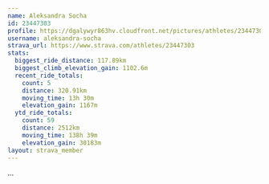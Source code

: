 ```yaml
---
name: Aleksandra Socha
id: 23447303
profile: https://dgalywyr863hv.cloudfront.net/pictures/athletes/23447303/14745546/4/large.jpg
username: aleksandra-socha
strava_url: https://www.strava.com/athletes/23447303
stats:
  biggest_ride_distance: 117.89km
  biggest_climb_elevation_gain: 1102.6m
  recent_ride_totals:
    count: 5
    distance: 320.91km
    moving_time: 13h 30m
    elevation_gain: 1167m
  ytd_ride_totals:
    count: 59
    distance: 2512km
    moving_time: 138h 39m
    elevation_gain: 30183m
layout: strava_member
--- 
```

...

